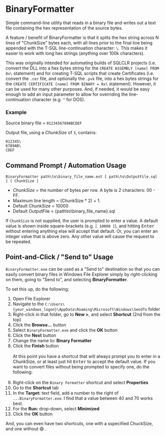 # BinaryFormatter

Simple command-line utility that reads in a binary file and writes out a
text file containing the hex representation of the source bytes.

A feature / benefit of BinaryFormatter is that it splits the hex string
across N lines of "ChunkSize" bytes each, with all lines prior to the
final line being appended with the T-SQL line-continuation character: `\`. This makes it easier to work with long hex strings (anything over 100k characters).

This was originally intended for automating builds of SQLCLR projects (i.e. convert the DLL into a hex bytes string for the `CREATE ASSEMBLY [name] FROM 0x\` statement) and for creating T-SQL scripts that create Certificates (i.e. convert the `.cer` file, and optionally the `.pvk` file, into a hex bytes strings for the `CREATE CERTIFICATE [name] FROM BINARY = 0x\` statement). However, it can be used for many other purposes. And, if needed, it would be easy enough to add an input parameter to allow for overriding the line-continuation character (e.g. `^` for DOS).

### Example

Source binary file = `0123456789ABCDEF`

Output file, using a _ChunkSize_ of `3`, contains:

```
012345\
6789AB\
CDEF
```

## Command Prompt / Automation Usage

`BinaryFormatter path\to\binary_file_name.ext [ path\to\OutputFile.sql ] [ ChunkSize ]`

* _ChunkSize_ = the number of bytes per row. A byte is 2 characters: 00 - FF.
* Maximum line length = (ChunkSize * 2) + 1.
* Default ChunkSize = 10000
* Default OutputFile = {path\\to\\binary\_file\_name}.sql

If `ChunkSize` is not supplied, the user is prompted to enter a value. A default value is shown inside square-brackets (e.g. `[ 10000 ]`), and hitting <kbd>Enter</kbd> without entering anything else will accept that default. Or, you can enter an integer value that is above zero. Any other value will cause the request to be repeated.


## Point-and-Click / "Send to" Usage

`BinaryFormatter.exe` can be used as a "Send to" destination so that you can easily convert binary files in Windows File Explorer simply by right-clicking on them, going to "Send to", and selecting **BinaryFormatter**.

To set this up, do the following:

1. Open File Explorer
1. Navigate to the `C:\Users\{your_windows_logon}\AppData\Roaming\Microsoft\Windows\SendTo` folder
1. Right-click in that folder, go to **New &gt;**, and select **Shortcut** (2nd from the top)
1. Click the **Browse...** button
1. Select `BinaryFormatter.exe` and click the **OK** button
1. Click the **Next** button
1. Change the name to: **Binary Formatter**
1. Click the **Finish** button
    <br><br>
  At this point you have a shortcut that will always prompt you to enter in a ChunkSize, or at least just hit <kbd>Enter</kbd> to accept the default value. If you want to convert files without being prompted to specify one, do the following:<br><br>
1. Right-click on the `Binary Formatter` shortcut and select **Properties**
1. Go to the **Shortcut** tab
1. In the **Target:** text field, add a number to the right of `...BinaryFormatter.exe`. I find that a value between 40 and 70 works best.
1. For the **Run:** drop-down, select **Minimized**
1. Click the **OK** button

And, you can even have two shortcuts, one with a sspecified ChuckSize, and one without :smile: .



